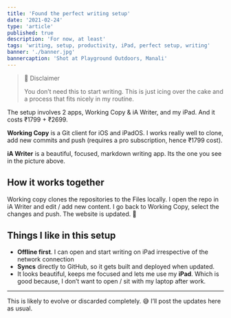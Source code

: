 ```yaml
---
title: 'Found the perfect writing setup'
date: '2021-02-24'
type: 'article'
published: true
description: 'For now, at least'
tags: 'writing, setup, productivity, iPad, perfect setup, writing'
banner: './banner.jpg'
bannercaption: 'Shot at Playground Outdoors, Manali'
---
```


> 📌 Disclaimer
>
> You don’t need this to start writing. This is just icing over the cake and a process that fits nicely in my routine.

The setup involves 2 apps, Working Copy & iA Writer, and my iPad. And it costs ₹1799 + ₹2699.

**Working Copy** is a Git client for iOS and iPadOS. I works really well to clone, add new commits and push (requires a pro subscription, hence ₹1799 cost).

**iA Writer** is a beautiful, focused, markdown writing app. Its the one you see in the picture above.

## How it works together

Working copy clones the repositories to the Files locally. I open the repo in iA Writer and edit / add new content. I go back to Working Copy, select the changes and push. The website is updated. 🎉

## Things I like in this setup

- **Offline first**. I can open and start writing on iPad irrespective of the network connection
- **Syncs** directly to GitHub, so it gets built and deployed when updated.
- It looks beautiful, keeps me focused and lets me use my **iPad**. Which is good because, I don’t want to open / sit with my laptop after work.

---

This is likely to evolve or discarded completely. 😅
I’ll post the updates here as usual.
